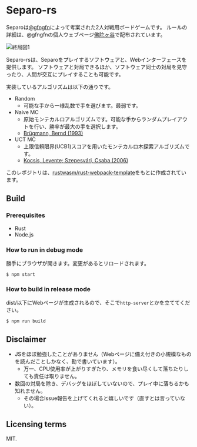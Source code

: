# Separo-rs

Separoは[@gfngfn](https://github.com/gfngfn)によって考案された2人対戦用ボードゲームです。
ルールの詳細は、@gfngfnの個人ウェブページ[佛陀ヶ谷](http://buddhagaja.soregashi.com/boardgame.html#jump_boardgame_separo)で配布されています。

![終局図1](https://github.com/ToruNiina/separo-rs/blob/master/separo.png)

Separo-rsは、Separoをプレイするソフトウェアと、Webインターフェースを提供します。
ソフトウェアと対局できるほか、ソフトウェア同士の対局を見守ったり、人間が交互にプレイすることも可能です。

実装しているアルゴリズムは以下の通りです。

- Random
  - 可能な手から一様乱数で手を選びます。最弱です。
- Naive MC
  - 原始モンテカルロアルゴリズムです。可能な手からランダムプレイアウトを行い、勝率が最大の手を選択します。
  - [Brügmann, Bernd (1993)](http://www.ideanest.com/vegos/MonteCarloGo.pdf)
- UCT MC
  - 上限信頼限界(UCB1)スコアを用いたモンテカルロ木探索アルゴリズムです。
  - [Kocsis, Levente; Szepesvári, Csaba (2006)](https://doi.org/10.1007/11871842_29)

このレポジトリは、[rustwasm/rust-webpack-template](https://github.com/rustwasm/rust-webpack-template)をもとに作成されています。

## Build

### Prerequisites

- Rust
- Node.js

### How to run in debug mode

勝手にブラウザが開きます。変更があるとリロードされます。

```console
$ npm start
```
### How to build in release mode

dist/以下にWebページが生成されるので、そこで`http-server`とかを立ててください。

```console
$ npm run build
```

## Disclaimer

- JSをほぼ勉強したことがありません（Webページに備え付きの小規模なものを読んだことしかなく、勘で書いています）。
  - 万一、CPU使用率が上がりすぎたり、メモリを食い尽くして落ちたりしても責任は取りません。
- 数回の対局を除き、デバッグをほぼしていないので、プレイ中に落ちるかも知れません。
  - その場合Issue報告を上げてくれると嬉しいです（直すとは言っていない）。

## Licensing terms

MIT.
